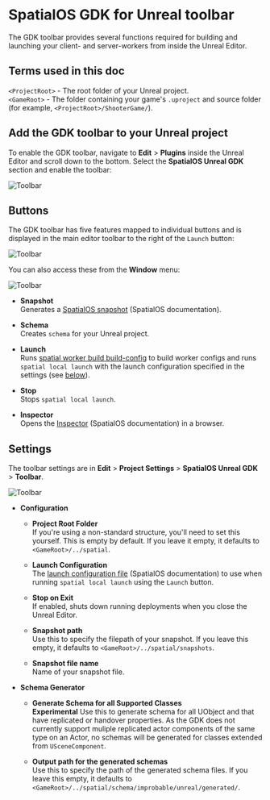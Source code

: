 # SpatialOS GDK for Unreal toolbar

The GDK toolbar provides several functions required for building and launching your client- and server-workers from inside the Unreal Editor.

## Terms used in this doc
`<ProjectRoot>` - The root folder of your Unreal project.  
`<GameRoot>` - The folder containing your game's `.uproject` and source folder (for example, `<ProjectRoot>/ShooterGame/`).  

## Add the GDK toolbar to your Unreal project

To enable the GDK toolbar, navigate to **Edit** > **Plugins**  inside the Unreal Editor and scroll down to the bottom. Select the **SpatialOS Unreal GDK** section and enable the toolbar:

![Toolbar]({{assetRoot}}assets/screen-grabs/toolbar/enable-toolbar.png)

## Buttons

The GDK toolbar has five features mapped to individual buttons and is displayed in the main editor toolbar to the right of the `Launch` button:

 ![Toolbar]({{assetRoot}}assets/screen-grabs/toolbar/toolbar-buttons.png)

You can also access these from the **Window** menu:

 ![Toolbar]({{assetRoot}}assets/screen-grabs/toolbar/window-access.png)


* **Snapshot**</br>
Generates a [SpatialOS snapshot](https://docs.improbable.io/reference/latest/shared/glossary#snapshot) (SpatialOS documentation).

* **Schema**</br>
Creates `schema` for your Unreal project.

* **Launch**</br>
Runs [spatial worker build build-config](https://docs.improbable.io/reference/latest/shared/spatial-cli/spatial-worker-build-build-config) to build worker configs and runs `spatial local launch` with the launch configuration specified in the settings (see [below](#settings)).

* **Stop**</br>
Stops `spatial local launch`.

* **Inspector**</br>
Opens the [Inspector](https://docs.improbable.io/reference/latest/shared/glossary#inspector) (SpatialOS documentation) in a browser.

## Settings

The toolbar settings are in **Edit** > **Project Settings** > **SpatialOS Unreal GDK** > **Toolbar**.

 ![Toolbar]({{assetRoot}}assets/screen-grabs/toolbar/toolbar-settings.png)

* **Configuration**

    * **Project Root Folder**</br>
    If you're using a non-standard structure, you'll need to set this yourself. This is empty by default. If you leave it empty, it defaults to `<GameRoot>/../spatial`.

    * **Launch Configuration**</br>
    The [launch configuration file](https://docs.improbable.io/reference/latest/shared/reference/file-formats/launch-config) (SpatialOS documentation) to use when running `spatial local launch` using the `Launch` button.

    * **Stop on Exit**</br>
    If enabled, shuts down running deployments when you close the Unreal Editor.

    * **Snapshot path**</br>
    Use this to specify the filepath of your snapshot. If you leave this empty, it defaults to `<GameRoot>/../spatial/snapshots`.

    * **Snapshot file name**</br>
    Name of your snapshot file.

* **Schema Generator**

    * **Generate Schema for all Supported Classes**</br>
    **Experimental** Use this to generate schema for all UObject and that have replicated or handover properties. As the GDK does not currently support muliple replicated actor components of the same type on an Actor, no schemas will be generated for classes extended from `USceneComponent`.

    * **Output path for the generated schemas**</br>
    Use this to specify the path of the generated schema files.  If you leave this empty, it defaults to `<GameRoot>/../spatial/schema/improbable/unreal/generated/`.
